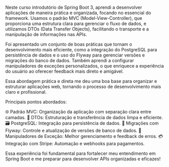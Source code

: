 Neste curso introdutório de Spring Boot 3, aprendi a desenvolver aplicações de maneira prática e organizada, focando no essencial do framework. Usamos o padrão MVC (Model-View-Controller), que proporciona uma estrutura clara para gerenciar o fluxo de dados, e utilizamos DTOs (Data Transfer Objects), facilitando o transporte e a manipulação de informações nas APIs.

Foi apresentado um conjunto de boas práticas que tornam o desenvolvimento mais eficiente, como a integração do PostgreSQL para persistência de dados e o uso do Flyway para gerenciar versões e migrações do banco de dados. Também aprendi a configurar manipuladores de exceções personalizados, o que enriquece a experiência do usuário ao oferecer feedback mais direto e amigável.

Essa abordagem prática e direta me deu uma boa base para organizar e estruturar aplicações web, tornando o processo de desenvolvimento mais claro e profissional.

Principais pontos abordados:

🌐 Padrão MVC: Organização da aplicação com separação clara entre camadas.
📝 DTOs: Estruturação e transferência de dados limpa e eficiente.
🗃️ PostgreSQL: Integração para persistência de dados.
🔄 Migrações com Flyway: Controle e atualização de versões de banco de dados.
🚨 Manipuladores de Exceção: Melhor gerenciamento e feedback de erros.
💳 Integração com Stripe: Automação e webhooks para pagamentos.

Essa experiência foi fundamental para fortalecer meu entendimento em Spring Boot e me preparar para desenvolver APIs organizadas e eficazes!
